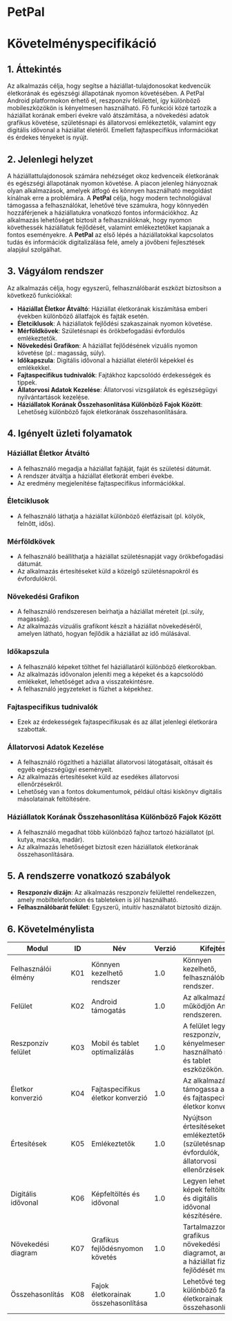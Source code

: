 # PetPal
# Követelményspecifikáció

## 1. Áttekintés
Az alkalmazás célja, hogy segítse a háziállat-tulajdonosokat kedvencük életkorának és egészségi állapotának nyomon követésében. A PetPal Android platformokon érhető el, reszponzív felülettel, így különböző mobileszközökön is kényelmesen használható. Fő funkciói közé tartozik a háziállat korának emberi évekre való átszámítása, a növekedési adatok grafikus követése, születésnapi és állatorvosi emlékeztetők, valamint egy digitális idővonal a háziállat életéről. Emellett fajtaspecifikus információkat és érdekes tényeket is nyújt.

## 2. Jelenlegi helyzet
A háziállattulajdonosok számára nehézséget okoz kedvenceik életkorának és egészségi állapotának nyomon követése. A piacon jelenleg hiányoznak olyan alkalmazások, amelyek átfogó és könnyen használható megoldást kínálnak erre a problémára. A **PetPal** célja, hogy modern technológiával támogassa a felhasználókat, lehetővé téve számukra, hogy könnyedén hozzáférjenek a háziállatukra vonatkozó fontos információkhoz. Az alkalmazás lehetőséget biztosít a felhasználóknak, hogy nyomon követhessék háziállatuk fejlődését, valamint emlékeztetőket kapjanak a fontos eseményekre. A **PetPal** az első lépés a háziállatokkal kapcsolatos tudás és információk digitalizálása felé, amely a jövőbeni fejlesztések alapjául szolgálhat.

## 3. Vágyálom rendszer
Az alkalmazás célja, hogy egyszerű, felhasználóbarát eszközt biztosítson a következő funkciókkal:
- **Háziállat Életkor Átváltó**: Háziállat életkorának kiszámítása emberi években különböző állatfajok és fajták esetén.
- **Életciklusok**: A háziállatok fejlődési szakaszainak nyomon követése.
- **Mérföldkövek**: Születésnapi és örökbefogadási évfordulós emlékeztetők.
- **Növekedési Grafikon**: A háziállat fejlődésének vizuális nyomon követése (pl.: magasság, súly).
- **Időkapszula**: Digitális idővonal a háziállat életéről képekkel és emlékekkel.
- **Fajtaspecifikus tudnivalók**: Fajtákhoz kapcsolódó érdekességek és tippek.
- **Állatorvosi Adatok Kezelése**: Állatorvosi vizsgálatok és egészségügyi nyilvántartások kezelése.
- **Háziállatok Korának Összehasonlítása Különböző Fajok Között**: Lehetőség különböző fajok életkorának összehasonlítására.

## 4. Igényelt üzleti folyamatok
### Háziállat Életkor Átváltó
- A felhasználó megadja a háziállat fajtáját, faját és születési dátumát.
- A rendszer átváltja a háziállat életkorát emberi évekbe.
- Az eredmény megjelenítése fajtaspecifikus információkkal.

### Életciklusok
- A felhasználó láthatja a háziállat különböző életfázisait (pl. kölyök, felnőtt, idős).

### Mérföldkövek
- A felhasználó beállíthatja a háziállat születésnapját vagy örökbefogadási dátumát.
- Az alkalmazás értesítéseket küld a közelgő születésnapokról és évfordulókról.

### Növekedési Grafikon
- A felhasználó rendszeresen beírhatja a háziállat méreteit (pl.:súly, magasság).
- Az alkalmazás vizuális grafikont készít a háziállat növekedéséről, amelyen látható, hogyan fejlődik a háziállat az idő múlásával.

### Időkapszula
- A felhasználó képeket tölthet fel háziállatáról különböző életkorokban.
- Az alkalmazás idővonalon jeleníti meg a képeket és a kapcsolódó emlékeket, lehetőséget adva a visszatekintésre.
- A felhasználó jegyzeteket is fűzhet a képekhez.

### Fajtaspecifikus tudnivalók
- Ezek az érdekességek fajtaspecifikusak és az állat jelenlegi életkorára szabottak.

### Állatorvosi Adatok Kezelése
- A felhasználó rögzítheti a háziállat állatorvosi látogatásait, oltásait és egyéb egészségügyi eseményeit.
- Az alkalmazás értesítéseket küld az esedékes állatorvosi ellenőrzésekről.
- Lehetőség van a fontos dokumentumok, például oltási kiskönyv digitális másolatainak feltöltésére.

### Háziállatok Korának Összehasonlítása Különböző Fajok Között
- A felhasználó megadhat több különböző fajhoz tartozó háziállatot (pl. kutya, macska, madár).
- Az alkalmazás lehetőséget biztosít ezen háziállatok életkorának összehasonlítására.

## 5. A rendszerre vonatkozó szabályok
- **Reszponzív dizájn**: Az alkalmazás reszponzív felülettel rendelkezzen, amely mobiltelefonokon és tableteken is jól használható.
- **Felhasználóbarát felület**: Egyszerű, intuitív használatot biztosító dizájn.

## 6. Követelménylista
| Modul               | ID  | Név                                   | Verzió | Kifejtés |
|---------------------|-----|---------------------------------------|--------|----------|
| Felhasználói élmény | K01 | Könnyen kezelhető rendszer            | 1.0    | Könnyen kezelhető, felhasználóbarát rendszer. |
| Felület             | K02 | Android támogatás                    | 1.0    | Az alkalmazás működjön Android rendszeren. |
| Reszponzív felület  | K03 | Mobil és tablet optimalizálás        | 1.0    | A felület legyen reszponzív, kényelmesen használható mobil és tablet eszközökön. |
| Életkor konverzió   | K04 | Fajtaspecifikus életkor konverzió   | 1.0    | Az alkalmazás támogassa a faj és fajtaspecifikus életkor konverziót. |
| Értesítések         | K05 | Emlékeztetők                         | 1.0    | Nyújtson értesítéseket és emlékeztetőket (születésnapok, évfordulók, állatorvosi ellenőrzések). |
| Digitális idővonal  | K06 | Képfeltöltés és idővonal            | 1.0    | Legyen lehetőség képek feltöltésére és digitális idővonal készítésére. |
| Növekedési diagram   | K07 | Grafikus fejlődésnyomon követés      | 1.0    | Tartalmazzon grafikus növekedési diagramot, amely a háziállat fizikai fejlődését mutatja. |
| Összehasonlítás      | K08 | Fajok életkorainak összehasonlítása | 1.0    | Lehetővé tegye a különböző fajok életkorainak összehasonlítását. |